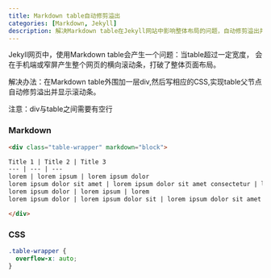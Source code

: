 ```yaml
---
title: Markdown table自动修剪溢出
categories: [Markdown, Jekyll]
description: 解决Markdown table在Jekyll网站中影响整体布局的问题，自动修剪溢出并显示滚动条
---
```


Jekyll网页中，使用Markdown table会产生一个问题：当table超过一定宽度，
会在手机端或窄屏产生整个网页的横向滚动条，打破了整体页面布局。

解决办法：在Markdown table外围加一层div,然后写相应的CSS,实现table父节点自动修剪溢出并显示滚动条。

注意：div与table之间需要有空行   

### Markdown

```html
<div class="table-wrapper" markdown="block">

Title 1 | Title 2 | Title 3
--- | --- | --- 
lorem | lorem ipsum | lorem ipsum dolor 
lorem ipsum dolor sit amet | lorem ipsum dolor sit amet consectetur | lorem ipsum dolor sit amet 
lorem ipsum dolor | lorem ipsum | lorem 
lorem ipsum dolor | lorem ipsum dolor sit | lorem ipsum dolor sit amet 

</div>  
```

### CSS

```css
.table-wrapper {
  overflow-x: auto;
}
```